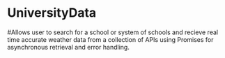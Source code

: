 # UniversityData

#Allows user to search for a school or system of schools and recieve real time accurate weather data from a collection of APIs using Promises for asynchronous retrieval and error handling.
